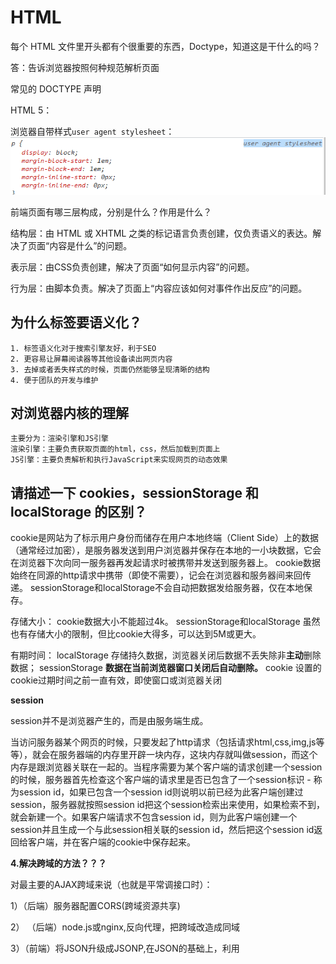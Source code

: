 # HTML

每个 HTML 文件里开头都有个很重要的东西，Doctype，知道这是干什么的吗？

答：告诉浏览器按照何种规范解析页面

常见的 DOCTYPE 声明

HTML 5：<!DOCTYPE HTML>



浏览器自带样式`user agent stylesheet`：![image-20220212235344838](README/image-20220212235344838.png)





前端页面有哪三层构成，分别是什么？作用是什么？

结构层：由 HTML 或 XHTML 之类的标记语言负责创建，仅负责语义的表达。解决了页面“内容是什么”的问题。

表示层：由CSS负责创建，解决了页面“如何显示内容”的问题。

行为层：由脚本负责。解决了页面上“内容应该如何对事件作出反应”的问题。



## 为什么标签要语义化？

```
1. 标签语义化对于搜索引擎友好，利于SEO
2. 更容易让屏幕阅读器等其他设备读出网页内容
3. 去掉或者丢失样式的时候，页面仍然能够呈现清晰的结构
4. 便于团队的开发与维护
```

## 对浏览器内核的理解

```
主要分为：渲染引擎和JS引擎
渲染引擎：主要负责获取页面的html，css，然后加载到页面上
JS引擎：主要负责解析和执行JavaScript来实现网页的动态效果
```

## 请描述一下 cookies，sessionStorage 和 localStorage 的区别？

cookie是网站为了标示用户身份而储存在用户本地终端（Client Side）上的数据（通常经过加密），是服务器发送到用户浏览器并保存在本地的一小块数据，它会在浏览器下次向同一服务器再发起请求时被携带并发送到服务器上。
cookie数据始终在同源的http请求中携带（即使不需要），记会在浏览器和服务器间来回传递。
sessionStorage和localStorage不会自动把数据发给服务器，仅在本地保存。

存储大小：
    cookie数据大小不能超过4k。
    sessionStorage和localStorage 虽然也有存储大小的限制，但比cookie大得多，可以达到5M或更大。

有期时间：
    localStorage    存储持久数据，浏览器关闭后数据不丢失除非**主动**删除数据；
    sessionStorage  **数据在当前浏览器窗口关闭后自动删除。**
    cookie          设置的cookie过期时间之前一直有效，即使窗口或浏览器关闭



**session**

session并不是浏览器产生的，而是由服务端生成。

当访问服务器某个网页的时候，只要发起了http请求（包括请求html,css,img,js等等），就会在服务器端的内存里开辟一块内存，这块内存就叫做session，而这个内存是跟浏览器关联在一起的。当程序需要为某个客户端的请求创建一个session的时候，服务器首先检查这个客户端的请求里是否已包含了一个session标识 - 称为session id，如果已包含一个session id则说明以前已经为此客户端创建过session，服务器就按照session id把这个session检索出来使用，如果检索不到，就会新建一个。如果客户端请求不包含session id，则为此客户端创建一个session并且生成一个与此session相关联的session id，然后把这个session id返回给客户端，并在客户端的cookie中保存起来。





 **4.解决跨域的方法？？？**

对最主要的AJAX跨域来说（也就是平常调接口时）：

1）（后端）服务器配置CORS(跨域资源共享)

2） （后端）node.js或nginx,反向代理，把跨域改造成同域

3）（前端）将JSON升级成JSONP,在JSON的基础上，利用<script>标签可以跨域的特性，加上头设置



# CSS

## 优先级

最近的祖先样式比其他祖先样式优先级高。

选择器优先级关系：!important > 内联（行内）样式 > ID > 类、伪类、属性 > 标签（元素）、伪元素 > 继承 > 通配符

如果两个选择器的样式都加了!important，那么还是按照它们两个的优先级比较

行内：![image-20220212190006735](README/image-20220212190006735.png)



## 定位

文档流：是文档中元素在排列时所占用的位置。

相对定位的元素并未脱离文档流，而绝对定位的元素则脱离了文档流。

绝对定位元素相对于*最近的非 `static` 祖先元素*定位，一直往上找直至取`html`为定位

脱离了文档流后并不为元素预留空间，接着文档流中的其他元素会补上这个位置

脱离文档流方法：`float`、`position:absolute`、`position:fixed`

`z-index`只能在`position`属性值为`relative`或`absolute`或`fixed`的元素上有效



## 纯CSS三角形

```css
 	  height: 0;
      width: 0;
      border-top: 80px solid transparent;
      border-left: 80px solid transparent;
      border-right: 80px solid transparent;
      border-bottom: 80px red solid;
```

![image-20220213231413969](README/image-20220213231413969.png)

原理：宽高设置为0，整个元素看起来就只剩下border了，利用border属性，只留一条边有颜色就行了；

全部都有颜色的样子：![image-20220213231529582](README/image-20220213231529582.png)



## import和link

- **@import** 是 CSS2.1 才出现的概念，所以如果浏览器版本较低，无法正确导入外部样式文件；`link`标签作为 HTML 元素，不存在兼容性问题。
- 加载页面时，`link`标签引入的 CSS 被同时加载；`@import`引入的 CSS 将在页面加载完毕后被加载。

```css
<style>
@import url(images/style.css);
</style>
```



## 居中

水平居中：

```css
1、margin:0 auto			
2、display:flex;  
   justify-content:center;
```

水平垂直居中：

1、给父元素定位`relative`，子元素`absolute`，然后`left：50%，top：50%，transform：translate（-50%，-50%）`。

需要translate往左上移动自身宽高一半距离的原因是：left：50%，top50%指的是子元素左上角

2、

```CSS
display:flex;		
justify-content:center;
align-items:center;
```

3、

```CSS
父元素：display:flex;		
子元素：margin:auto;
```

但是如果没有`flex`布局，则只是水平居中，这是因为CSS文档中规定的BFC（block formatting context）：

![image-20220213005404637](README/image-20220213005404637.png)

**自适应格式化上下文**：



![image-20220213005417202](README/image-20220213005417202.png)

注意：设置了`margin:auto`后再设置父元素的`justify-content`/`align-items `或者子元素`align-self`则不生效，这里存在优先级的问题，`margin`的优先级更高一些



## 盒模型

 盒模型： 内容(content)、填充(padding)、边界(margin)、 边框(border)；

**标准盒子模型（W3C盒子模型）**中，**width 和 height 指的是内容区域**的宽度和高度。增加内边距、边框和外边距不会影响内容区域的尺寸，但是会增加元素框的总尺寸。

**IE盒子模型（怪异盒模型）**中，**width 和 height 指的是内容区域+border+padding**的宽度和高度。







# JS

## 声明提升

**声明提升(hoisting)**：函数声明和变量声明总是会被悄悄地被"提升"到方法体的最顶部。

 只有声明的变量会提升，初始化的不会。

![image-20220212213047018](README/image-20220212213047018.png)



undefined和is not defined的本质区别在于：变量是否被声明。

undefined：**变量未赋值**或者**函数没有返回值时返回**。

声明式和赋值式：

![image-20220212214811069](README/image-20220212214811069.png)



## 节流、防抖

- 函数节流: 指定时间间隔内只会执行一次任务；

  有什么用？	应用场景：用户不断上拉刷新数据，这样会很频繁的发送数据请求，增加服务器压力。于是可以设置一个变量作为节流阀，每次要请求数据的时候都判断变量是`true`还是`false`，如果是`true`代表正在请求数据，则直接`return`拒绝此次请求，反之放行请求。然后请求方法里面在开头将变量设置为`true`，在末尾设置为`false`。

  亦或者也像防抖一样设置一个`setTimeout`，例子：

  ![image-20220213133607112](README/image-20220213133607112.png)

- 函数防抖: 任务频繁触发的情况下，只有任务触发后超过一定时长，任务才会执行；

  有什么用？	应用场景：用户在搜索框输入文字，要等待用户停止输入超过一定时间后，请求数据任务才执行。

  例子：![image-20220212204839057](README/image-20220212204839057.png)



## for循环+延时

考点为立即调用函数写法

```js
1、for (var i = 0; i < 6; i++) {
      (function (i) {  //如果这里不写参数，则输出6个6；因为下面输出i，如果这里没有i，则会继续向上寻找
        setTimeout(function () {
          console.log(i);
        }, 1000)
      })(i)
}
//或者var改成let就可以了
2、for (let i = 0; i < 6; i++) {
        setTimeout(function () {
          console.log(i);
        }, 1000)
}
```

## JS引擎知识

**JS是单线程的，同一个时间只能做一件事；**

**js执行顺序：先同步后异步**

遵循事件循环机制，当JS解析执行时，会被引擎分为两类任务，同步任务（synchronous） 和 异步任务（asynchronous）。对于同步任务来说，会被推到执行栈按顺序去执行这些任务。对于异步任务来说，当其可以被执行时，会被放到一个 任务队列（task queue） 里等待JS引擎去执行。当执行栈中的所有同步任务完成后，JS引擎才会去任务队列里查看是否有任务存在，并将任务放到执行栈中去执行，执行完了又会去任务队列里查看是否有已经可以执行的任务。这种循环检查的机制，就叫做事件循环(Event Loop)。对于任务队列，其实是有更细的分类。其被分为 微任务（microtask）队列 & 宏任务（macrotask）队列。

宏任务：整体代码script，setTimeout，setInterval。 

微任务：Promise，process.nextTick

**微任务执行优先级高于宏任务**

Promise运行顺序总结：

- **promise的构造函数是同步执行，promise.then中的函数是异步执行。**









## async/await相比promise的优势

**把异步的行为用同步的写法写出来，而非是把异步变成同步；简化了操作，便于维护**

**await是一个让出线程的标志**。await后面的函数会先执行一遍，然后就会跳出整个async函数来执行后面js栈的代码，等本轮事件循环执行完了之后又会跳回到async函数中执行剩下的代码



## 闭包

​	在JS中，变量的作用域属于函数作用域，在函数执行后作用域就会被清理、内存也随之回收，但是由于闭包是建立在一个函数内部的子函数，由于其可访问上级作用域的原因，即使上级函数执行完，作用域也不会随之销毁，这时的子函数——也就是闭包，便拥有了访问上级作用域中的变量的权限，即使上级函数执行完后作用域内的值也不会被销毁。

​	在本质上，闭包就是将函数内部和函数外部连接起来的一座**桥梁。**



## Object.defineProperty()

`Object.defineProperty()`方法会直接在一个对象上定义一个新属性，或者修改一个对象的现有属性，并返回此对象。

```js

    //将要进行变动的对象
    var object1 = {};
    //三个参数分别是：要定义属性的对象、要定义或修改的属性的名称、要定义或修改的属性描述符
    Object.defineProperty(object1, 'property1', {
      // 属性的值
      value: 42,
      // 定义的value是否可别改变，默认false
      writable: true,
    });

    var demoValue = 1;
    // 自定义属性的getter和setter，注意不能自定义就不能写value或者writable了，否则报错
    Object.defineProperty(object1, 'property2', {
      //getter
      get() {
        console.log(demoValue);
      },
      //setter
      set(newValue) {
        demoValue = newValue
      }
    });
    console.log(object1.property2);
```















# Vue

## 组件化和模块化

这是为了解决**高耦合、低内聚、无重用**的3大代码问题

**组件：**把重复的代码提取出来合并成为一个个组件，组件最重要的就是重用（复用）

**目的：复用，解耦。**



**模块：**分属同一功能/业务的代码进行隔离（分装）成独立的模块，可以独立运行，独立管理，每个模块有很多接口，可供调用

**目的：隔离/封装 （高内聚）。**









## 服务端渲染

**简介：**

服务端渲染：页面渲染过程是在服务端完成，最终的HTML字符串，直接通过请求发送给客户端。

客户端渲染：客户端请求页面时，返回是空HTML，通过请求完js，css等，在客户端进行渲染（浏览器）。

**详情：**

​	服务端渲染是先向后端服务器请求数据，然后生成完整首屏html返回给浏览器；而客户端渲染是等js代码下载、加载、解析完成后再请求数据渲染，等待的过程页面是什么都没有的，就是用户看到的白屏。就是服务端渲染不需要等待js代码下载完成并请求数据，就可以返回一个已有完整数据的首屏页面。



​	**搜索引擎无法进行索引的核心原因就是，其在爬取网站数据的时候，是不会执行其中包含的JS过程的；而采用Vue的方式开发的应用，其数据都是来源于`axios`或者其它的`ajax`方法获取的数据！也就是说，想要友好的支持搜索引擎，就必须采用服务器端渲染的相关技术**



服务端渲染

优点：容易 SEO，首屏加载快，因为客户端接收到的是最终的完整的 HTML 页面，而不是传统方式：需要把JS文件下载并执行后才显示画面，并且很可能用户的网速很慢，所以这种情况要尽可能的减少页面请求数量

缺点：服务器压力大，即使局部页面的变化也需要重新发送整个页面

客户端渲染

优点：节省后端资源，局部刷新页面，多端渲染，前后端分离
缺点：首屏性能差，白屏，无法（或很难）进行 SEO等



从头搭建一个服务端渲染的应用是相当复杂的，因为还有配置`node`服务器

## Vuex

优点：集中管理共享的数据，易于开发和后期维护；
缺点：刷新浏览器，vuex中的state会重新变为初始状态，解决方案：插件vuex-persistedstate

`npm i -S vuex-persistedstate`

默认使用`localStorage`来固化数据

```vue
import persistedState from 'vuex-persistedstate'
export default new Vuex.Store({
    // ...
    plugins: [persistedState()]
  //或者persistedState({ storage: window.sessionStorage })来改用sessionStorage
})
```



mutations：同步操作，专注于修改State，理论上是修改State的唯一途径。

actions：业务代码、异步操作， 提交的是 mutation，而不是直接变更状态。





